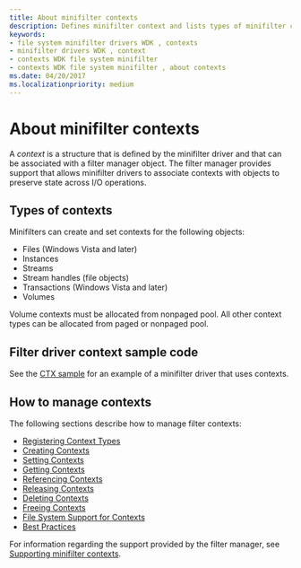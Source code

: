 ```yaml
---
title: About minifilter contexts
description: Defines minifilter context and lists types of minifilter contexts
keywords:
- file system minifilter drivers WDK , contexts
- minifilter drivers WDK , context
- contexts WDK file system minifilter
- contexts WDK file system minifilter , about contexts
ms.date: 04/20/2017
ms.localizationpriority: medium
---
```


# About minifilter contexts

A *context* is a structure that is defined by the minifilter driver and that can be associated with a filter manager object.
The filter manager provides support that allows minifilter drivers to associate contexts with objects to preserve state across I/O operations.

## Types of contexts

Minifilters can create and set contexts for the following objects:

- Files (Windows Vista and later)
- Instances
- Streams
- Stream handles (file objects)
- Transactions (Windows Vista and later)
- Volumes

Volume contexts must be allocated from nonpaged pool. All other context types can be allocated from paged or nonpaged pool.

## Filter driver context sample code

See the [CTX sample](https://github.com/microsoft/Windows-driver-samples/tree/master/filesys/miniFilter/ctx) for an example of a minifilter driver that uses contexts.

## How to manage contexts

The following sections describe how to manage filter contexts:

- [Registering Context Types](registering-context-types.md)
- [Creating Contexts](creating-contexts.md)
- [Setting Contexts](setting-contexts.md)
- [Getting Contexts](getting-contexts.md)
- [Referencing Contexts](referencing-contexts.md)
- [Releasing Contexts](releasing-contexts.md)
- [Deleting Contexts](deleting-contexts.md)
- [Freeing Contexts](freeing-contexts.md)
- [File System Support for Contexts](file-system-support-for-contexts.md)
- [Best Practices](best-practices.md)

For information regarding the support provided by the filter manager, see [Supporting minifilter contexts](managing-contexts.md).
